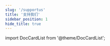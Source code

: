 ```yaml
---
slug: '/supportus'
title: '支持我们'
sidebar_position: 1
hide_title: true
---
```



import DocCardList from '@theme/DocCardList';

<DocCardList />